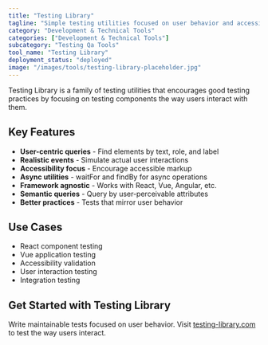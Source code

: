 ```yaml
---
title: "Testing Library"
tagline: "Simple testing utilities focused on user behavior and accessibility"
category: "Development & Technical Tools"
categories: ["Development & Technical Tools"]
subcategory: "Testing Qa Tools"
tool_name: "Testing Library"
deployment_status: "deployed"
image: "/images/tools/testing-library-placeholder.jpg"
---
```

Testing Library is a family of testing utilities that encourages good testing practices by focusing on testing components the way users interact with them.

## Key Features

- **User-centric queries** - Find elements by text, role, and label
- **Realistic events** - Simulate actual user interactions
- **Accessibility focus** - Encourage accessible markup
- **Async utilities** - waitFor and findBy for async operations
- **Framework agnostic** - Works with React, Vue, Angular, etc.
- **Semantic queries** - Query by user-perceivable attributes
- **Better practices** - Tests that mirror user behavior

## Use Cases

- React component testing
- Vue application testing
- Accessibility validation
- User interaction testing
- Integration testing

## Get Started with Testing Library

Write maintainable tests focused on user behavior. Visit [testing-library.com](https://testing-library.com) to test the way users interact.